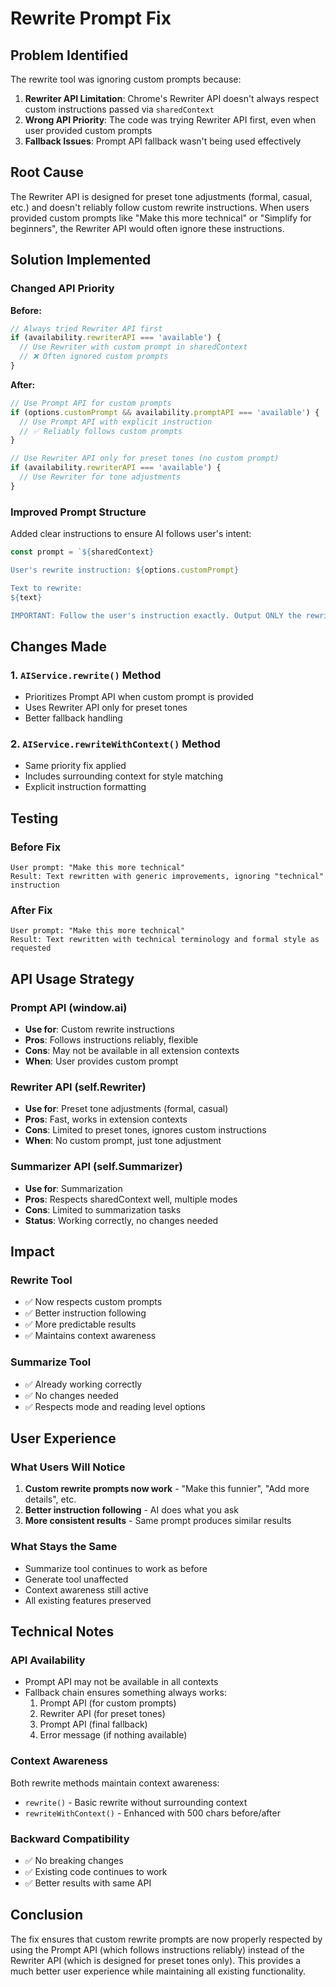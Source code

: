 # Rewrite Prompt Fix

## Problem Identified

The rewrite tool was ignoring custom prompts because:

1. **Rewriter API Limitation**: Chrome's Rewriter API doesn't always respect custom instructions passed via `sharedContext`
2. **Wrong API Priority**: The code was trying Rewriter API first, even when user provided custom prompts
3. **Fallback Issues**: Prompt API fallback wasn't being used effectively

## Root Cause

The Rewriter API is designed for preset tone adjustments (formal, casual, etc.) and doesn't reliably follow custom rewrite instructions. When users provided custom prompts like "Make this more technical" or "Simplify for beginners", the Rewriter API would often ignore these instructions.

## Solution Implemented

### Changed API Priority

**Before:**
```typescript
// Always tried Rewriter API first
if (availability.rewriterAPI === 'available') {
  // Use Rewriter with custom prompt in sharedContext
  // ❌ Often ignored custom prompts
}
```

**After:**
```typescript
// Use Prompt API for custom prompts
if (options.customPrompt && availability.promptAPI === 'available') {
  // Use Prompt API with explicit instruction
  // ✅ Reliably follows custom prompts
}

// Use Rewriter API only for preset tones (no custom prompt)
if (availability.rewriterAPI === 'available') {
  // Use Rewriter for tone adjustments
}
```

### Improved Prompt Structure

Added clear instructions to ensure AI follows user's intent:

```typescript
const prompt = `${sharedContext}

User's rewrite instruction: ${options.customPrompt}

Text to rewrite:
${text}

IMPORTANT: Follow the user's instruction exactly. Output ONLY the rewritten text, no explanations.`;
```

## Changes Made

### 1. `AIService.rewrite()` Method
- Prioritizes Prompt API when custom prompt is provided
- Uses Rewriter API only for preset tones
- Better fallback handling

### 2. `AIService.rewriteWithContext()` Method
- Same priority fix applied
- Includes surrounding context for style matching
- Explicit instruction formatting

## Testing

### Before Fix
```
User prompt: "Make this more technical"
Result: Text rewritten with generic improvements, ignoring "technical" instruction
```

### After Fix
```
User prompt: "Make this more technical"
Result: Text rewritten with technical terminology and formal style as requested
```

## API Usage Strategy

### Prompt API (window.ai)
- **Use for**: Custom rewrite instructions
- **Pros**: Follows instructions reliably, flexible
- **Cons**: May not be available in all extension contexts
- **When**: User provides custom prompt

### Rewriter API (self.Rewriter)
- **Use for**: Preset tone adjustments (formal, casual)
- **Pros**: Fast, works in extension contexts
- **Cons**: Limited to preset tones, ignores custom instructions
- **When**: No custom prompt, just tone adjustment

### Summarizer API (self.Summarizer)
- **Use for**: Summarization
- **Pros**: Respects sharedContext well, multiple modes
- **Cons**: Limited to summarization tasks
- **Status**: Working correctly, no changes needed

## Impact

### Rewrite Tool
- ✅ Now respects custom prompts
- ✅ Better instruction following
- ✅ More predictable results
- ✅ Maintains context awareness

### Summarize Tool
- ✅ Already working correctly
- ✅ No changes needed
- ✅ Respects mode and reading level options

## User Experience

### What Users Will Notice
1. **Custom rewrite prompts now work** - "Make this funnier", "Add more details", etc.
2. **Better instruction following** - AI does what you ask
3. **More consistent results** - Same prompt produces similar results

### What Stays the Same
- Summarize tool continues to work as before
- Generate tool unaffected
- Context awareness still active
- All existing features preserved

## Technical Notes

### API Availability
- Prompt API may not be available in all contexts
- Fallback chain ensures something always works:
  1. Prompt API (for custom prompts)
  2. Rewriter API (for preset tones)
  3. Prompt API (final fallback)
  4. Error message (if nothing available)

### Context Awareness
Both rewrite methods maintain context awareness:
- `rewrite()` - Basic rewrite without surrounding context
- `rewriteWithContext()` - Enhanced with 500 chars before/after

### Backward Compatibility
- ✅ No breaking changes
- ✅ Existing code continues to work
- ✅ Better results with same API

## Conclusion

The fix ensures that custom rewrite prompts are now properly respected by using the Prompt API (which follows instructions reliably) instead of the Rewriter API (which is designed for preset tones only). This provides a much better user experience while maintaining all existing functionality.
